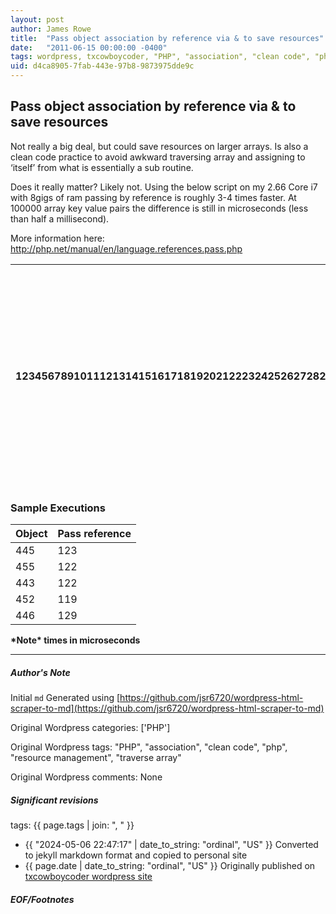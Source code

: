 ```yaml
---
layout: post
author: James Rowe
title:  "Pass object association by reference via & to save resources"
date:   "2011-06-15 00:00:00 -0400"
tags: wordpress, txcowboycoder, "PHP", "association", "clean code", "php", "resource management", "traverse array"
uid: d4ca8905-7fab-443e-97b8-9873975dde9c
---
```



## Pass object association by reference via & to save resources


Not really a big deal, but could save resources on larger arrays. Is also a clean code practice to avoid awkward traversing array and assigning to ‘itself’ from what is essentially a sub routine.


Does it really matter? Likely not. Using the below script on my 2.66 Core i7 with 8gigs of ram passing by reference is roughly 3-4 times faster. At 100000 array key value pairs the difference is still in microseconds (less than half a millisecond).


More information here: <http://php.net/manual/en/language.references.pass.php>




| 123456789101112131415161718192021222324252627282930 | `<?php` `// want to loop over an array``$an_array` `=` `array``();` `// lets populate it with random values``for` `(``$i``=0;` `$i` `< 100000;` `$i``++) {` `$an_array``[``$i``] = md5(uniqid(uniqid(``""``,true),true));``}` `// start``var_dump(microtime(true));` `// now lets maniuplate the 'old' way``foreach` `(``$an_array` `as` `$key` `=>` `$value``) {``// this modifies the value at the index using the array and key``$an_array``[``$key``] =` `"ref original array and key"``;``}` `var_dump(microtime(true));` `// lets do it the 'new' way, notice we are passing &``foreach` `(``$an_array` `as` `$key` `=> &``$value``) {``// $value is a reference to the $an_array[$key]``$value` `=` `"changes source array"``;``}``// finish``var_dump(microtime(true));` `?>` |
| --- | --- |


### Sample Executions




| Object | Pass reference |
| --- | --- |
| 445 | 123 |
| 455 | 122 |
| 443 | 122 |
| 452 | 119 |
| 446 | 129 |


**\*Note\* times in microseconds**




---

##### Author's Note

Initial `md` Generated using [https://github.com/jsr6720/wordpress-html-scraper-to-md](https://github.com/jsr6720/wordpress-html-scraper-to-md)

Original Wordpress categories: ['PHP']

Original Wordpress tags: "PHP", "association", "clean code", "php", "resource management", "traverse array"

Original Wordpress comments: None

##### Significant revisions

tags: {{ page.tags | join: ", " }} <!-- todo move this somewhere -->

- {{ "2024-05-06 22:47:17" | date_to_string: "ordinal", "US" }} Converted to jekyll markdown format and copied to personal site
- {{ page.date | date_to_string: "ordinal", "US" }} Originally published on [txcowboycoder wordpress site](https://txcowboycoder.wordpress.com/2011/06/15/pass-object-association-by-reference-via-to-save-resources/)

##### EOF/Footnotes

